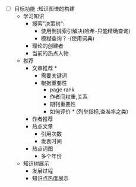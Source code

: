 - [ ] 目标功能 :知识图谱的构建
    + 学习知识
        + 搜索"决策树":
            + 使用倒排索引解决(哈希-只能精确查询)
            + 模糊查询 ? -(使用词典)
        + 理论的创建者
        + 当前的热点人物
    + 推荐
        + 文章推荐 *
            + 需要关键词
            + 根据重要性
                + page rank
                + 作者间权重,关系
                + 期刊重要性
                + 如何评价 * (列举指标,查准率之类)
        + 作者推荐
        + 热点文章
            + 引用次数
            + 发表时间
        + 热点词图
            + 多个年份
    + 知识树展示
        + 发展过程
        + 知识点热度展示